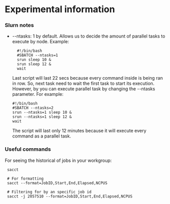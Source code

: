 # Experimental information


### Slurn notes
- --ntasks: 1 by default. Allows us to decide the amount of parallel
  tasks to execute by node. Example:
  ```
    #!/bin/bash
    #SBATCH --ntasks=1
    srun sleep 10 & 
    srun sleep 12 &
    wait
  ```
  Last script will last 22 secs because every command inside is being ran in row.
  So, next task need to wait the first task to start its execution. However, by 
  you can execute parallel task by changing the --ntasks parameter. For example:
  ```
  #!/bin/bash
  #SBATCH --ntasks=2
  srun --ntasks=1 sleep 10 & 
  srun --ntasks=1 sleep 12 &
  wait
  ```
  The script will last only 12 minutes because it will execute every command as a parallel task.

### Useful commands
For seeing the historical of jobs in your workgroup:

```
 sacct

 # For formatting
 sacct --format=JobID,Start,End,Elapsed,NCPUS

 # Filtering for by an specific job id
 sacct -j 2057510 --format=JobID,Start,End,Elapsed,NCPUS
```
